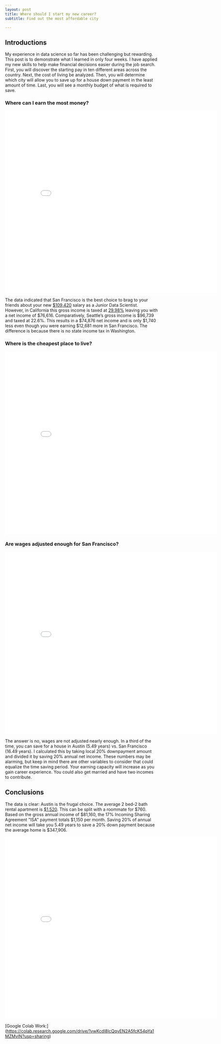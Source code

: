 ```yaml
---
layout: post
title: Where should I start my new career?
subtitle: Find out the most affordable city

---
```

## Introductions

My experience in data science so far has been challenging but rewarding. This post is to demonstrate what I learned in only four weeks. I have applied my new skills to help make financial decisions easier during the job search. First, you will discover the starting pay in ten different areas across the country. Next, the cost of living be analyzed. Then, you will determine which city will allow you to save up for a house down payment in the least amount of time. Last, you will see a monthly budget of what is required to save. 

### Where can I earn the most money?

<iframe width="700" height="600" frameborder="0" scrolling="no" src="//plotly.com/~egrinalds/1.embed"></iframe>

The data indicated that San Francisco is the best choice to brag to your friends about your new [$109,420](https://www.glassdoor.com/Salaries/san-francisco-junior-data-scientist-salary-SRCH_IL.0,13_IM759_KO14,35.htm) salary as a Junior Data Scientist. However, in California this gross income is taxed at [29.98%](https://smartasset.com/taxes/income-taxes#hj1AMoS3uX/) leaving you with a net income of $76,616. Comparatively, Seattle’s gross income is $96,739 and taxed at 22.6%. This results in a $74,876 net income and is only $1,740 less even though you were earning $12,681 more in San Francisco. The difference is because there is no state income tax in Washington.

### Where is the cheapest place to live?

<iframe width="700" height="600" frameborder="0" scrolling="no" src="//plotly.com/~egrinalds/3.embed"></iframe>

### Are wages adjusted enough for San Francisco?

<iframe width="700" height="600" frameborder="0" scrolling="no" src="//plotly.com/~egrinalds/5.embed"></iframe>

The answer is no, wages are not adjusted nearly enough. In a third of the time, you can save for a house in Austin (5.49 years) vs. San Francisco (16.49 years). I calculated this by taking local 20% downpayment amount and divided it by saving 20% annual net income. These numbers may be alarming, but keep in mind there are other variables to consider that could equalize the time saving period. Your earning capacity will increase as you gain career experience. You could also get married and have two incomes to contribute.

## Conclusions

The data is clear: Austin is the frugal choice. The average 2 bed-2 bath rental apartment is [$1,520](https://www.nerdwallet.com/cost-of-living-calculator/compare/austin-tx-vs-san-francisco-ca). This can be split with a roommate for $760. Based on the gross annual income of $81,160, the 17% Incoming Sharing Agreement "ISA" payment totals $1,150 per month. Saving 20% of annual net income will take you 5.49 years to save a 20% down payment because the average home is $347,906. 

<iframe width="700" height="600" frameborder="0" scrolling="no" src="//plotly.com/~egrinalds/7.embed"></iframe>

[Google Colab Work:] (https://colab.research.google.com/drive/1vwKcdl8lcQqyEN2A5fcK54pYa1MZMvIN?usp=sharing)
